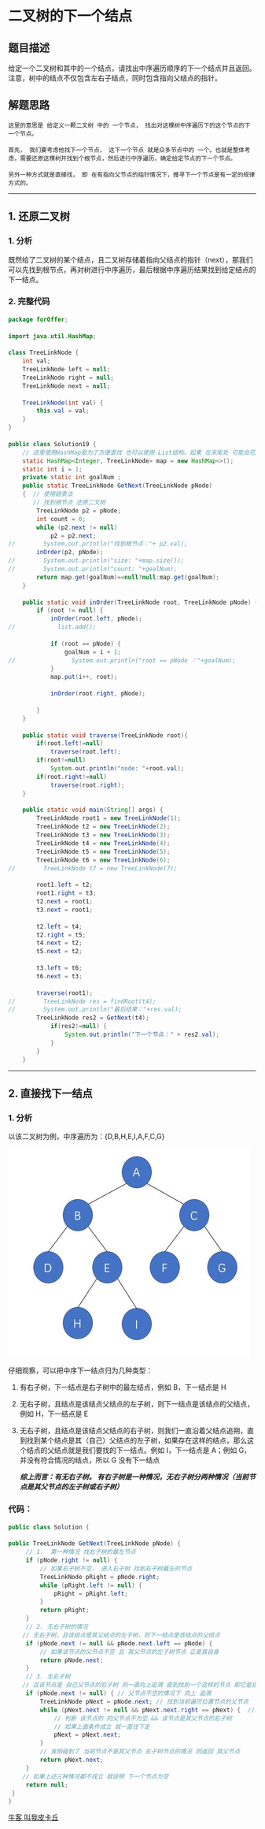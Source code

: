 # 二叉树的下一个结点

## 题目描述

给定一个二叉树和其中的一个结点，请找出中序遍历顺序的下一个结点并且返回。注意，树中的结点不仅包含左右子结点，同时包含指向父结点的指针。

## 解题思路

```
这里的意思是 给定义一颗二叉树 中的 一个节点， 找出对这棵树中序遍历下的这个节点的下一个节点。

首先， 我们要考虑他找下一个节点， 这下一个节点 就是众多节点中的 一个。也就是整体考虑，需要还原这棵树并找到个根节点，然后进行中序遍历，确定给定节点的下一个节点。

另外一种方式就是直接找， 即 在有指向父节点的指针情况下，搜寻下一个节点是有一定的规律方式的。
```

******

## 1. 还原二叉树

### 1. 分析

既然给了二叉树的某个结点，且二叉树存储着指向父结点的指针（next），那我们可以先找到根节点，再对树进行中序遍历，最后根据中序遍历结果找到给定结点的下一结点。

### 2. 完整代码

```java
package forOffer;

import java.util.HashMap;

class TreeLinkNode {
    int val;
    TreeLinkNode left = null;
    TreeLinkNode right = null;
    TreeLinkNode next = null;

    TreeLinkNode(int val) {
        this.val = val;
    }
}

public class Solution19 {
    // 这里使用HashMap是为了方便查找 也可以使用 List结构，如果 在末尾处 可能会花费较长时间遍历。
    static HashMap<Integer, TreeLinkNode> map = new HashMap<>();
    static int i = 1;
    private static int goalNum ;
    public static TreeLinkNode GetNext(TreeLinkNode pNode)
    {  // 使用链表法
       // 找到根节点 还原二叉树
        TreeLinkNode p2 = pNode;
        int count = 0;
        while (p2.next != null)
            p2 = p2.next;
//        System.out.println("找到根节点："+ p2.val);
        inOrder(p2, pNode);
//        System.out.println("size: "+map.size());
//        System.out.println("count: "+goalNum);
        return map.get(goalNum)==null?null:map.get(goalNum);
    }

    public static void inOrder(TreeLinkNode root, TreeLinkNode pNode) {
        if (root != null) {
            inOrder(root.left, pNode);
//            list.add();

            if (root == pNode) {
                goalNum = i + 1;
//                System.out.println("root == pNode ："+goalNum);
            }
            map.put(i++, root);

            inOrder(root.right, pNode);

        }
    }

    public static void traverse(TreeLinkNode root){
        if(root.left!=null)
            traverse(root.left);
        if(root!=null)
            System.out.println("node: "+root.val);
        if(root.right!=null)
            traverse(root.right);
    }

    public static void main(String[] args) {
        TreeLinkNode root1 = new TreeLinkNode(1);
        TreeLinkNode t2 = new TreeLinkNode(2);
        TreeLinkNode t3 = new TreeLinkNode(3);
        TreeLinkNode t4 = new TreeLinkNode(4);
        TreeLinkNode t5 = new TreeLinkNode(5);
        TreeLinkNode t6 = new TreeLinkNode(6);
//        TreeLinkNode t7 = new TreeLinkNode(7);

        root1.left = t2;
        root1.right = t3;
        t2.next = root1;
        t3.next = root1;

        t2.left = t4;
        t2.right = t5;
        t4.next = t2;
        t5.next = t2;

        t3.left = t6;
        t6.next = t3;

        traverse(root1);
//        TreeLinkNode res = findRoot(t4);
//        System.out.println("最后结果："+res.val);
        TreeLinkNode res2 = GetNext(t4);
            if(res2!=null) {
                System.out.println("下一个节点：" + res2.val);
            }
        }
    }
```

*****

## 2. 直接找下一结点

### 1. 分析

以该二叉树为例，中序遍历为：{D,B,H,E,I,A,F,C,G}

![19 寻找下一个节点](https://github.com/maxinehehe/SwordOffer/blob/master/images/19%20%E5%AF%BB%E6%89%BE%E4%B8%8B%E4%B8%80%E4%B8%AA%E8%8A%82%E7%82%B9.jpg)

仔细观察，可以把中序下一结点归为几种类型：

1. 有右子树，下一结点是右子树中的最左结点，例如 B，下一结点是 H

2. 无右子树，且结点是该结点父结点的左子树，则下一结点是该结点的父结点，例如 H，下一结点是 E

3. 无右子树，且结点是该结点父结点的右子树，则我们一直沿着父结点追朔，直到找到某个结点是其（自己）父结点的左子树，如果存在这样的结点，那么这个结点的父结点就是我们要找的下一结点。例如 I，下一结点是 A；例如 G，并没有符合情况的结点，所以 G 没有下一结点

   ***综上而言：有无右子树。 有右子树是一种情况，无右子树分两种情况（当前节点是其父节点的左子树或右子树）***

   

### 代码：

```java
public class Solution {
 
public TreeLinkNode GetNext(TreeLinkNode pNode) {
     // 1.  第一种情况 找右子树的最左节点
     if (pNode.right != null) {
         // 如果右子树不空， 进入右子树 找到右子树最左的节点
         TreeLinkNode pRight = pNode.right;
         while (pRight.left != null) {
             pRight = pRight.left;
         }
         return pRight;
     }
     // 2. 无右子树的情况 
    // 无右子树，且该结点是其父结点的左子树，则下一结点是该结点的父结点
     if (pNode.next != null && pNode.next.left == pNode) {
         // 如果该节点的父节点不空 且 其父节点的左子树节点 正是其自身
         return pNode.next;
     }
     // 3. 无右子树 
    // 且该节点是 自己父节点的右子树 则一直向上追溯 直到找到一个这样的节点 即它是自己父节点的 左子树， 那么该节点的父节点就是所需的下一个节点。
     if (pNode.next != null) { // 父节点不空的情况下 向上 追溯
         TreeLinkNode pNext = pNode.next; // 找到当前遍历位置节点的父节点
         while (pNext.next != null && pNext.next.right == pNext) {  // 这里 退出循环条件 是 父节点为空或者 当前节点是其父节点的左子树
             // 判断 该节点的 的父节点不为空 && 该节点是其父节点的右子树
             // 如果上面条件成立 就一直往下走
             pNext = pNext.next;
         }
         // 肯刚碰到了 当前节点不是其父节点 右子树节点的情况 则返回 其父节点
         return pNext.next;
     }
    // 如果上述三种情况都不成立 就说明 下一个节点为空
     return null;
 }
}
```



   

[牛客 叫我皮卡丘](https://blog.nowcoder.net/n/37b2e6170ffb4acaa27f67f88b1b1922?f=comment)
